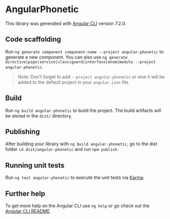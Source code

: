 # AngularPhonetic

This library was generated with [Angular CLI](https://github.com/angular/angular-cli) version 7.2.0.

## Code scaffolding

Run `ng generate component component-name --project angular-phonetic` to generate a new component. You can also use `ng generate directive|pipe|service|class|guard|interface|enum|module --project angular-phonetic`.
> Note: Don't forget to add `--project angular-phonetic` or else it will be added to the default project in your `angular.json` file. 

## Build

Run `ng build angular-phonetic` to build the project. The build artifacts will be stored in the `dist/` directory.

## Publishing

After building your library with `ng build angular-phonetic`, go to the dist folder `cd dist/angular-phonetic` and run `npm publish`.

## Running unit tests

Run `ng test angular-phonetic` to execute the unit tests via [Karma](https://karma-runner.github.io).

## Further help

To get more help on the Angular CLI use `ng help` or go check out the [Angular CLI README](https://github.com/angular/angular-cli/blob/master/README.md).
